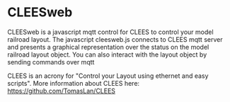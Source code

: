 # CLEESweb
CLEESweb is a javascript mqtt control for CLEES to control your model railroad layout. The javascript cleesweb.js connects to CLEES mqtt server and presents a graphical representation over the status on the model railroad layout object. You can also interact with the layout object by sending commands over mqtt

CLEES is an acrony for "Control your Layout using ethernet and easy scripts".
More information about CLEES here: https://github.com/TomasLan/CLEES
